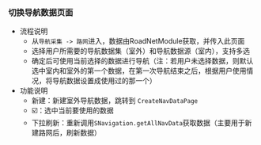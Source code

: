 ### 切换导航数据页面
 * 流程说明
    - 从` 导航采集 -> 路网 `进入，数据由RoadNetModule获取，并传入此页面
    - 选择用户所需要的导航数据集（室外）和导航数据源（室内），支持多选
    - 确定后可使用当前选择的数据进行导航（注：若用户未选择数据，则默认选中室内和室外的第一个数据，在第一次导航结束之后，根据用户使用情况，将导航数据设置成使用过的那一个）
 * 功能说明
    - 新建：新建室外导航数据，跳转到 `CreateNavDataPage`
    - ☑️：选中当前要使用的数据
    - 下拉刷新：重新调用`SNavigation.getAllNavData`获取数据（主要用于新建路网后，刷新数据）